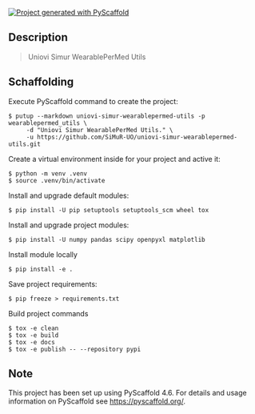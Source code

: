 <!-- These are examples of badges you might want to add to your README:
     please update the URLs accordingly

[![Built Status](https://api.cirrus-ci.com/github/<USER>/uniovi-simur-wearablepermed-utils.svg?branch=main)](https://cirrus-ci.com/github/<USER>/uniovi-simur-wearablepermed-utils)
[![ReadTheDocs](https://readthedocs.org/projects/uniovi-simur-wearablepermed-utils/badge/?version=latest)](https://uniovi-simur-wearablepermed-utils.readthedocs.io/en/stable/)
[![Coveralls](https://img.shields.io/coveralls/github/<USER>/uniovi-simur-wearablepermed-utils/main.svg)](https://coveralls.io/r/<USER>/uniovi-simur-wearablepermed-utils)
[![PyPI-Server](https://img.shields.io/pypi/v/uniovi-simur-wearablepermed-utils.svg)](https://pypi.org/project/uniovi-simur-wearablepermed-utils/)
[![Conda-Forge](https://img.shields.io/conda/vn/conda-forge/uniovi-simur-wearablepermed-utils.svg)](https://anaconda.org/conda-forge/uniovi-simur-wearablepermed-utils)
[![Monthly Downloads](https://pepy.tech/badge/uniovi-simur-wearablepermed-utils/month)](https://pepy.tech/project/uniovi-simur-wearablepermed-utils)
[![Twitter](https://img.shields.io/twitter/url/http/shields.io.svg?style=social&label=Twitter)](https://twitter.com/uniovi-simur-wearablepermed-utils)
-->

[![Project generated with PyScaffold](https://img.shields.io/badge/-PyScaffold-005CA0?logo=pyscaffold)](https://pyscaffold.org/)

## Description

> Uniovi Simur WearablePerMed Utils

## Schaffolding
Execute PyScaffold command to create the project:
```
$ putup --markdown uniovi-simur-wearablepermed-utils -p wearablepermed_utils \
     -d "Uniovi Simur WearablePerMed Utils." \
     -u https://github.com/SiMuR-UO/uniovi-simur-wearablepermed-utils.git 
```

Create a virtual environment inside for your project and active it:
```
$ python -m venv .venv
$ source .venv/bin/activate
```

Install and upgrade default modules:
```
$ pip install -U pip setuptools setuptools_scm wheel tox
```

Install and upgrade project modules:
```
$ pip install -U numpy pandas scipy openpyxl matplotlib
```

Install module locally
```
$ pip install -e .
```

Save project requirements:
```
$ pip freeze > requirements.txt
```

Build project commands
```
$ tox -e clean
$ tox -e build
$ tox -e docs
$ tox -e publish -- --repository pypi
```

<!-- pyscaffold-notes -->

## Note

This project has been set up using PyScaffold 4.6. For details and usage
information on PyScaffold see https://pyscaffold.org/.